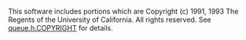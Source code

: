 This software includes portions which are
  Copyright (c) 1991, 1993
    The Regents of the University of California.  All rights reserved.
See [queue.h.COPYRIGHT](queue.h.COPYRIGHT) for details.

